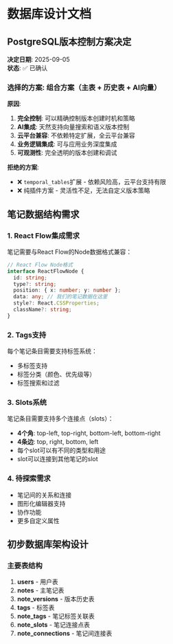 # 数据库设计文档

## PostgreSQL版本控制方案决定

**决定日期**: 2025-09-05  
**状态**: ✅ 已确认

### 选择的方案: 组合方案（主表 + 历史表 + AI向量）

**原因**:
1. **完全控制**: 可以精确控制版本创建时机和策略
2. **AI集成**: 天然支持向量搜索和语义版本控制
3. **云平台兼容**: 不依赖特定扩展，全云平台兼容
4. **业务逻辑集成**: 可与应用业务深度集成
5. **可观测性**: 完全透明的版本创建和调试

**拒绝的方案**: 
- ❌ `temporal_tables`扩展 - 依赖风险高，云平台支持有限
- ❌ 纯插件方案 - 灵活性不足，无法自定义版本策略

## 笔记数据结构需求

### 1. React Flow集成需求
笔记需要与React Flow的Node数据格式兼容：

```typescript
// React Flow Node格式
interface ReactFlowNode {
  id: string;
  type?: string;
  position: { x: number; y: number };
  data: any; // 我们的笔记数据在这里
  style?: React.CSSProperties;
  className?: string;
}
```

### 2. Tags支持
每个笔记条目需要支持标签系统：
- 多标签支持
- 标签分类（颜色、优先级等）
- 标签搜索和过滤

### 3. Slots系统
笔记条目需要支持多个连接点（slots）：
- **4个角**: top-left, top-right, bottom-left, bottom-right
- **4条边**: top, right, bottom, left
- 每个slot可以有不同的类型和用途
- slot可以连接到其他笔记的slot

### 4. 待探索需求
- 笔记间的关系和连接
- 图形化编辑器支持
- 协作功能
- 更多自定义属性

## 初步数据库架构设计

### 主要表结构
1. **users** - 用户表
2. **notes** - 主笔记表
3. **note_versions** - 版本历史表
4. **tags** - 标签表
5. **note_tags** - 笔记标签关联表
6. **note_slots** - 笔记连接点表
7. **note_connections** - 笔记间连接表
